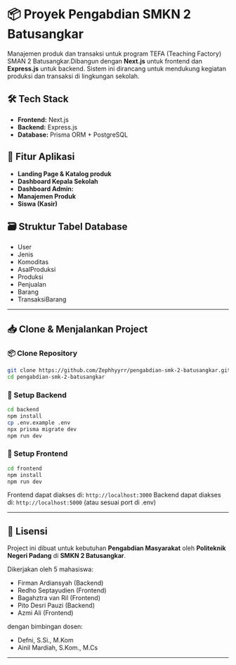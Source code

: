 # 📦 Proyek Pengabdian SMKN 2 Batusangkar

Manajemen produk dan transaksi untuk program TEFA (Teaching Factory) SMAN 2 Batusangkar.Dibangun dengan **Next.js** untuk frontend dan **Express.js** untuk backend. Sistem ini dirancang untuk mendukung kegiatan produksi dan transaksi di lingkungan sekolah.

## 🛠️ Tech Stack

* **Frontend:** Next.js
* **Backend:** Express.js
* **Database:** Prisma ORM + PostgreSQL

## 📑 Fitur Aplikasi

* **Landing Page & Katalog produk**
* **Dashboard Kepala Sekolah**
* **Dashboard Admin:**
* **Manajemen Produk**
* **Siswa (Kasir)**

## 🗃️ Struktur Tabel Database

* User
* Jenis
* Komoditas
* AsalProduksi
* Produksi
* Penjualan
* Barang
* TransaksiBarang

---

## 📥 Clone & Menjalankan Project

### 📦 Clone Repository

```bash
git clone https://github.com/Zephhyyrr/pengabdian-smk-2-batusangkar.git
cd pengabdian-smk-2-batusangkar
```

### 📌 Setup Backend

```bash
cd backend
npm install
cp .env.example .env
npx prisma migrate dev
npm run dev
```

### 📌 Setup Frontend

```bash
cd frontend
npm install
npm run dev
```

Frontend dapat diakses di: `http://localhost:3000`
Backend dapat diakses di: `http://localhost:5000` (atau sesuai port di .env)

---

## 📄 Lisensi

Project ini dibuat untuk kebutuhan **Pengabdian Masyarakat** oleh **Politeknik Negeri Padang** di **SMKN 2 Batusangkar**.

Dikerjakan oleh 5 mahasiswa:

* Firman Ardiansyah (Backend)
* Redho Septayudien (Frontend)
* Bagahztra van Ril (Frontend)
* Pito Desri Pauzi (Backend)
* Azmi Ali (Frontend)

dengan bimbingan dosen:

* Defni, S.Si., M.Kom
* Ainil Mardiah, S.Kom., M.Cs


---
